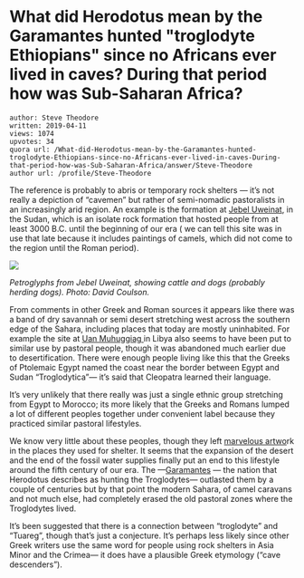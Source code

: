 # What did Herodotus mean by the Garamantes hunted "troglodyte Ethiopians" since no Africans ever lived in caves? During that period how was Sub-Saharan Africa?

	author: Steve Theodore
	written: 2019-04-11
	views: 1074
	upvotes: 34
	quora url: /What-did-Herodotus-mean-by-the-Garamantes-hunted-troglodyte-Ethiopians-since-no-Africans-ever-lived-in-caves-During-that-period-how-was-Sub-Saharan-Africa/answer/Steve-Theodore
	author url: /profile/Steve-Theodore


The reference is probably to abris or temporary rock shelters — it’s not really a depiction of “cavemen” but rather of semi-nomadic pastoralists in an increasingly arid region. An example is the formation at [Jebel Uweinat](https://africanrockart.britishmuseum.org/country/sudan/jebel-uweinat/), in the Sudan, which is an isolate rock formation that hosted people from at least 3000 B.C. until the beginning of our era ( we can tell this site was in use that late because it includes paintings of camels, which did not come to the region until the Roman period).

![](https://qph.fs.quoracdn.net/main-qimg-b1efc0feab45dcf78f1eac5d20ed77ee)

_Petroglyphs from Jebel Uweinat, showing cattle and dogs (probably herding dogs). Photo: David Coulson._ 

From comments in other Greek and Roman sources it appears like there was a band of dry savannah or semi desert stretching west across the southern edge of the Sahara, including places that today are mostly uninhabited. For example the site at [Uan Muhuggiag ](https://en.wikipedia.org/wiki/Uan_Muhuggiag)in Libya also seems to have been put to similar use by pastoral people, though it was abandoned much earlier due to desertification. There were enough people living like this that the Greeks of Ptolemaic Egypt named the coast near the border between Egypt and Sudan “Troglodytica”— it’s said that Cleopatra learned their language.

It’s very unlikely that there really was just a single ethnic group stretching from Egypt to Morocco; its more likely that the Greeks and Romans lumped a lot of different peoples together under convenient label because they practiced similar pastoral lifestyles.

We know very little about these peoples, though they left [marvelous artwo](https://www.livius.org/articles/place/garamantes/rock-art/)rk in the places they used for shelter. It seems that the expansion of the desert and the end of the fossil water supplies finally put an end to this lifestyle around the fifth century of our era. The —[Garamantes](https://www.livius.org/articles/place/garamantes/) — the nation that Herodotus describes as hunting the Troglodytes— outlasted them by a couple of centuries but by that point the modern Sahara, of camel caravans and not much else, had completely erased the old pastoral zones where the Troglodytes lived.

It’s been suggested that there is a connection between “troglodyte” and “Tuareg”, though that’s just a conjecture. It’s perhaps less likely since other Greek writers use the same word for people using rock shelters in Asia Minor and the Crimea— it does have a plausible Greek etymology (“cave descenders”).

